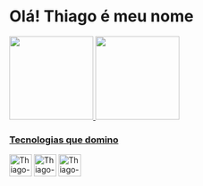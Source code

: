# Olá! Thiago é meu nome

<div>
  <a href="https://github.com/ThiagoOli">
  <img height="150cm" src="https://github-readme-stats.vercel.app/api?username=ThiagoOli&show_icons=true&theme=tokyonight&include_all_commits=true&count_private=true">
  <img height="150cm" src="https://github-readme-stats.vercel.app/api/top-langs/?username=ThiagoOli&theme=tokyonight&langs_count=16&layout=compact"
</div> 
    
### Tecnologias que domino 
<div style="display: inline-block">
  <img alt="Thiago-JS" aling="center" width="40" height"38" src="https://cdn.jsdelivr.net/gh/devicons/devicon/icons/javascript/javascript-plain.svg" />
  <img alt="Thiago-JS" aling="center" width="40" height"38" src="https://cdn.jsdelivr.net/gh/devicons/devicon/icons/html5/html5-original.svg" />
  <img alt="Thiago-JS" aling="center" width="40" height"38" src="https://cdn.jsdelivr.net/gh/devicons/devicon/icons/css3/css3-original.svg" />       
</div> 
